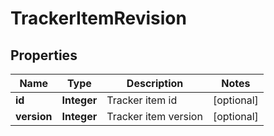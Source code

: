 

# TrackerItemRevision

## Properties

Name | Type | Description | Notes
------------ | ------------- | ------------- | -------------
**id** | **Integer** | Tracker item id |  [optional]
**version** | **Integer** | Tracker item version |  [optional]




